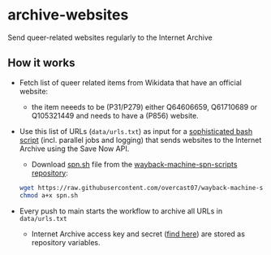# archive-websites
Send queer-related websites regularly to the Internet Archive


## How it works

- Fetch list of queer related items from Wikidata that have an official website:
  - the item neeeds to be (P31/P279) either Q64606659, Q61710689 or Q105321449 and needs to have a (P856) website.
  
- Use this list of URLs (`data/urls.txt`) as input for a [sophisticated bash script](https://github.com/overcast07/wayback-machine-spn-scripts) (incl. parallel jobs and logging) that sends websites to the Internet Archive using the Save Now API. 
  - Download  [spn.sh](https://github.com/overcast07/wayback-machine-spn-scripts/blob/main/spn.sh) file from the [wayback-machine-spn-scripts repository](https://github.com/overcast07/wayback-machine-spn-scripts): 
  ```bash
  wget https://raw.githubusercontent.com/overcast07/wayback-machine-spn-scripts/main/spn.sh
  chmod a+x spn.sh
  ```

- Every push to main starts the workflow to archive all URLs in `data/urls.txt`
  - Internet Archive access key and secret ([find here](https://archive.org/account/s3.php)) are stored as repository variables.

